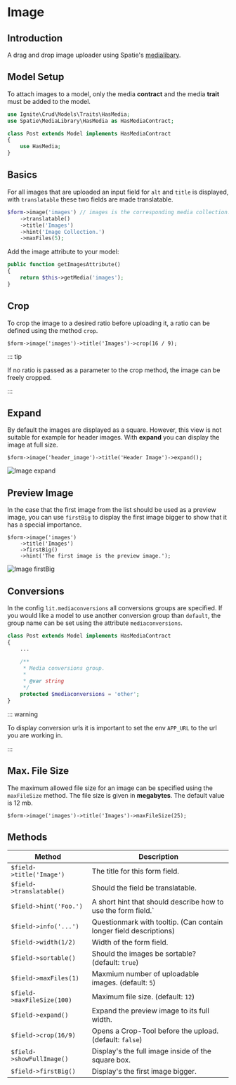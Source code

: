 # Image

## Introduction

A drag and drop image uploader using Spatie's
[medialibary](https://docs.spatie.be/laravel-medialibrary/v7/introduction/).

## Model Setup

To attach images to a model, only the media **contract** and the media **trait**
must be added to the model.

```php
use Ignite\Crud\Models\Traits\HasMedia;
use Spatie\MediaLibrary\HasMedia as HasMediaContract;

class Post extends Model implements HasMediaContract
{
    use HasMedia;
}
```

## Basics

For all images that are uploaded an input field for `alt` and `title` is
displayed, with `translatable` these two fields are made translatable.

```php
$form->image('images') // images is the corresponding media collection.
    ->translatable()
    ->title('Images')
    ->hint('Image Collection.')
    ->maxFiles(5);
```

Add the image attribute to your model:

```php
public function getImagesAttribute()
{
    return $this->getMedia('images');
}
```

## Crop

To crop the image to a desired ratio before uploading it, a ratio can be defined
using the method `crop`.

```php{3}
$form->image('images')->title('Images')->crop(16 / 9);
```

::: tip

If no ratio is passed as a parameter to the crop method, the image can be freely
cropped.

:::

## Expand

By default the images are displayed as a square. However, this view is not
suitable for example for header images. With **expand** you can display the
image at full size.

```php{2}
$form->image('header_image')->title('Header Image')->expand();
```

![Image expand](./screens/image/expand.png 'Image expand')

## Preview Image

In the case that the first image from the list should be used as a preview
image, you can use `firstBig` to display the first image bigger to show that it
has a special importance.

```php{3}
$form->image('images')
    ->title('Images')
    ->firstBig()
    ->hint('The first image is the preview image.');
```

![Image firstBig](./screens/image/first_big.png 'Image firstBig')

## Conversions

In the config `lit.mediaconversions` all conversions groups are specified. If
you would like a model to use another conversion group than `default`, the group
name can be set using the attribute `mediaconversions`.

```php
class Post extends Model implements HasMediaContract
{
    ...

    /**
     * Media conversions group.
     *
     * @var string
     */
    protected $mediaconversions = 'other';
}
```

::: warning

To display conversion urls it is important to set the env `APP_URL` to the url
you are working in.

:::

## Max. File Size

The maximum allowed file size for an image can be specified using the
`maxFileSize` method. The file size is given in **megabytes**. The default value
is 12 mb.

```php{3}
$form->image('images')->title('Images')->maxFileSize(25);
```

## Methods

| Method                     | Description                                                        |
| -------------------------- | ------------------------------------------------------------------ |
| `$field->title('Image')`   | The title for this form field.                                     |
| `$field->translatable()`   | Should the field be translatable.                                  |
| `$field->hint('Foo.')`     | A short hint that should describe how to use the form field.`      |
| `$field->info('...')`      | Questionmark with tooltip. (Can contain longer field descriptions) |
| `$field->width(1/2)`       | Width of the form field.                                           |
| `$field->sortable()`       | Should the images be sortable? (default: `true`)                   |
| `$field->maxFiles(1)`      | Maxmium number of uploadable images. (default: `5`)                |
| `$field->maxFileSize(100)` | Maximum file size. (default: `12`)                                 |
| `$field->expand()`         | Expand the preview image to its full width.                        |
| `$field->crop(16/9)`       | Opens a Crop-Tool before the upload. (default: `false`)            |
| `$field->showFullImage()`  | Display's the full image inside of the square box.                 |
| `$field->firstBig()`       | Display's the first image bigger.                                  |
